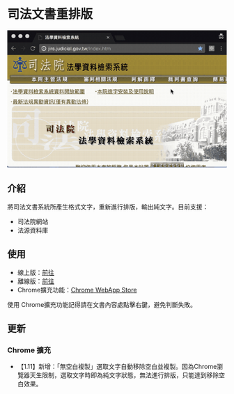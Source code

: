 # 司法文書重排版

![intro_640](./screenshots/intro_640.gif)

## 介紹

將司法文書系統所產生格式文字，重新進行排版，輸出純文字。目前支援：

- 司法院網站
- 法源資料庫

## 使用

- 線上版：[前往](https://lisez.github.io/rejdoc/)
- 離線版：[前往](https://github.com/lisez/rejdoc/releases/)
- Chrome擴充功能：[Chrome WebApp Store](https://chrome.google.com/webstore/detail/%E5%8F%B8%E6%B3%95%E6%96%87%E6%9B%B8%E9%87%8D%E6%8E%92%E7%89%88/eegidpmlcbalnjfgklfhblhjfhhljecb?hl=zh-TW)

使用 Chrome擴充功能記得請在文書內容處點擊右鍵，避免判斷失敗。

## 更新

### Chrome 擴充

- 【1.11】新增：「無空白複製」選取文字自動移除空白並複製。因為Chrome瀏覽器天生限制，選取文字時即為純文字狀態，無法進行排版，只能達到移除空白效果。